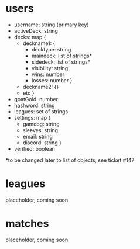 # users
* username: string (primary key)
* activeDeck: string
* decks: map {
  * deckname1: {
    * decktype: string
    * maindeck: list of strings*
    * sidedeck: list of strings*
    * visibility: string
    * wins: number
    * losses: number }
  * deckname2: {}
  * etc }
* goatGold: number
* hashword: string
* leagues: set of strings
* settings: map {
  * gamebg: string
  * sleeves: string
  * email: string
  * discord: string }
* verified: boolean

*to be changed later to list of objects, see ticket #147

# leagues
placeholder, coming soon

# matches
placeholder, coming soon